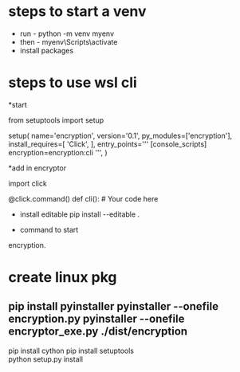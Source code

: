 # steps to start a venv

* run - python -m venv myenv
* then - myenv\Scripts\activate
* install packages

# steps to use wsl cli

*start

from setuptools import setup

setup(
    name='encryption',
    version='0.1',
    py_modules=['encryption'],
    install_requires=[
        'Click',
    ],
    entry_points='''
        [console_scripts]
        encryption=encryption:cli
    ''',
)

*add in encryptor

import click

@click.command()
def cli():
    # Your code here

* install editable
pip install --editable .

* command to start 

encryption.

# create linux pkg

   pip install pyinstaller
      pyinstaller --onefile encryption.py
      pyinstaller --onefile encryptor_exe.py
         ./dist/encryption
-----
pip install cython
pip install setuptools    
python setup.py install   